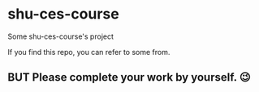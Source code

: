 # shu-ces-course
Some shu-ces-course's project

If you find this repo, you can refer to some from.

## **BUT** Please complete your work by yourself. :wink:
